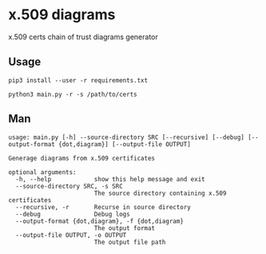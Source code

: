 # x.509 diagrams

x.509 certs chain of trust diagrams generator

## Usage

```shell
pip3 install --user -r requirements.txt
```

```shell
python3 main.py -r -s /path/to/certs
```

## Man

```shell
usage: main.py [-h] --source-directory SRC [--recursive] [--debug] [--output-format {dot,diagram}] [--output-file OUTPUT]

Generage diagrams from x.509 certificates

optional arguments:
  -h, --help            show this help message and exit
  --source-directory SRC, -s SRC
                        The source directory containing x.509 certificates
  --recursive, -r       Recurse in source directory
  --debug               Debug logs
  --output-format {dot,diagram}, -f {dot,diagram}
                        The output format
  --output-file OUTPUT, -o OUTPUT
                        The output file path
```